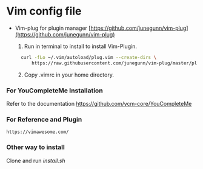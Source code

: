 # Vim config file

  - Vim-plug for plugin manager
    [https://github.com/junegunn/vim-plug](https://github.com/junegunn/vim-plug)
  
    1. Run in terminal to install to install Vim-Plugin. 
 
    ```sh
      curl -fLo ~/.vim/autoload/plug.vim --create-dirs \
          https://raw.githubusercontent.com/junegunn/vim-plug/master/plug.vim
    ```  
    2. Copy .vimrc in your home directory.

### For YouCompleteMe Installation

  Refer to the documentation
  https://github.com/ycm-core/YouCompleteMe

### For Reference and Plugin
 
    https://vimawesome.com/

### Other way to install
  
  Clone and  run  *install.sh*  
